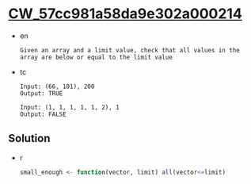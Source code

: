 # [CW_57cc981a58da9e302a000214](https://www.codewars.com/kata/57cc981a58da9e302a000214)

* en

  ```en
  Given an array and a limit value, check that all values in the array are below or equal to the limit value
  ```

* tc

  ```tc
  Input: (66, 101), 200
  Output: TRUE

  Input: (1, 1, 1, 1, 1, 2), 1
  Output: FALSE
  ```

## Solution

* r

  ```r
  small_enough <- function(vector, limit) all(vector<=limit)
  ```
